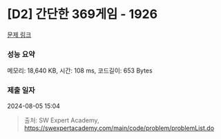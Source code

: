 # [D2] 간단한 369게임 - 1926 

[문제 링크](https://swexpertacademy.com/main/code/problem/problemDetail.do?contestProbId=AV5PTeo6AHUDFAUq) 

### 성능 요약

메모리: 18,640 KB, 시간: 108 ms, 코드길이: 653 Bytes

### 제출 일자

2024-08-05 15:04



> 출처: SW Expert Academy, https://swexpertacademy.com/main/code/problem/problemList.do